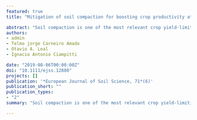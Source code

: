 ```yaml
---
featured: true
title: "Mitigation of soil compaction for boosting crop productivity at varying yield environments in southern Brazil"

abstract: "Soil compaction is one of the most relevant crop yield-limiting factors in no-till (NT) farming systems in southern Brazil. This study aimed to identify strategies to mitigate soil compaction and increase crop productivity at low, medium and high yield environments within a field. Treatments evaluated were: control (without intervention), PG (phosphogypsum), MC (mechanical chiselling), PCC (polyculture of cover crops), MC + PG, PCC + PG, MC + PCC and MC + PCC + PG. Soil physical and chemical attributes (soil macroporosity, bulk density, penetration resistance) and soybean yield (Glycine max L.) and black oat (Avena strigosa Schreb) biomass production were evaluated. In the low and medium yield environments, MC + PCC + PG promoted the highest soybean yields: 5,455 kg ha−1 and 5,534 kg ha−1, respectively. In the high yield environment, PCC + PG promoted the highest soybean yield (5,579 kg ha−1), whereas MC decreased yields relative to the control. Black oat biomass production responded to the treatments similarly to soybean yields. Overall, integrating two or three decompaction strategies improved soil physical attributes in a greater proportion relative to single strategies and to the control, enhancing both soybean and black oat performances. Selection of the right decompaction strategies for each yield environment might help increase productivity under NT and optimize the use of time, labour, fuel and other resources."
authors:
- admin
- Telmo jorge Carneiro Amado
- Otavio A. Leal
- Ignacio Antonio Ciampitti

date: "2019-08-06T00:00:00Z"
doi: "10.1111/ejss.12880"
projects: []
publication: '*European Journal of Soil Science, 71*(6)'
publication_short: ""
publication_types:
- "2"
summary: "Soil compaction is one of the most relevant crop yield-limiting factors in no-till (NT) farming systems in southern Brazil. Soil compaction limits crop yields under no-tillage farming in southern Brazil. Soil decompaction strategies to increase soybean yields are specific to yield environments. "

---
```


